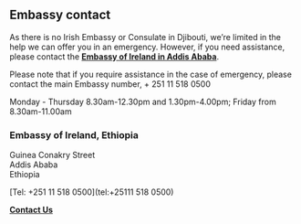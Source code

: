 ## Embassy contact

As there is no Irish Embassy or Consulate in Djibouti, we’re limited in the help we can offer you in an emergency. However, if you need assistance, please contact the [**Embassy of Ireland in Addis Ababa**](https://www.ireland.ie/en/ethiopia/addisababa/).

Please note that if you require assistance in the case of emergency, please contact the main Embassy number, + 251 11 518 0500

Monday - Thursday 8.30am-12.30pm and 1.30pm-4.00pm; Friday from 8.30am-11.00am

### Embassy of Ireland, Ethiopia

Guinea Conakry Street   
Addis Ababa   
Ethiopia

[Tel: +251 11 518 0500](tel:+25111 518 0500)

[**Contact Us**](/en/ethiopia/addisababa/contact/)